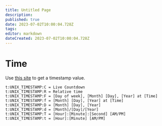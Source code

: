 ```yaml
---
title: Untitled Page
description: 
published: true
date: 2023-07-02T10:00:04.728Z
tags: 
editor: markdown
dateCreated: 2023-07-02T10:00:04.728Z
---
```


# Time
Use [this site](https://www.unixtimestamp.com/) to get a timestamp value.
```
t:UNIX_TIMESTAMP:C = Live Countdown
t:UNIX_TIMESTAMP:R = Relative time
t:UNIX_TIMESTAMP:F = [Day of week], [Month] [Day], [Year] at [Time]
t:UNIX_TIMESTAMP:f = [Month] [Day], [Year] at [Time]
t:UNIX_TIMESTAMP:D = [Month] [Day], [Year]
t:UNIX_TIMESTAMP:d = [Month]/[Day]/[Year]
t:UNIX_TIMESTAMP:T = [Hour]:[Minute]:[Second] [AM/PM]
t:UNIX_TIMESTAMP:t = [Hour]:[Minute] [AM/PM]
```